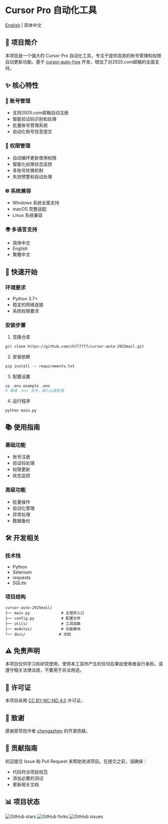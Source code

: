 # Cursor Pro 自动化工具

[English](README.EN.md) | 简体中文

## 📌 项目简介

本项目是一个强大的 Cursor Pro 自动化工具，专注于提供高效的账号管理和权限自动更新功能。基于 [cursor-auto-free](https://github.com/chengazhen/cursor-auto-free) 开发，增加了对2925.com邮箱的全面支持。

## ✨ 核心特性

### 🔑 账号管理
- 支持2925.com邮箱自动注册
- 智能验证码识别和处理
- 批量账号管理系统
- 自动化账号信息提交

### 🔄 权限管理
- 自动循环更新使用权限
- 智能化权限状态监控
- 多账号轮换机制
- 失效预警和自动处理

### 🌐 系统兼容
- Windows 系统全面支持
- macOS 完整适配
- Linux 系统兼容

### 🌍 多语言支持
- 简体中文
- English
- 繁體中文

## 🚀 快速开始

### 环境要求
- Python 3.7+
- 稳定的网络连接
- 系统权限要求

### 安装步骤
1. 克隆仓库
```bash
git clone https://github.com/ch777777/cursor-auto-2925mail.git
```

2. 安装依赖
```bash
pip install -r requirements.txt
```

3. 配置设置
```bash
cp .env.example .env
# 编辑 .env 文件，填入必要配置
```

4. 运行程序
```bash
python main.py
```

## 📚 使用指南

### 基础功能
- 账号注册
- 验证码处理
- 权限更新
- 状态监控

### 高级功能
- 批量操作
- 自动化管理
- 异常处理
- 数据备份

## 🛠️ 开发相关

### 技术栈
- Python
- Selenium
- requests
- SQLite

### 项目结构
```
cursor-auto-2925mail/
├── main.py              # 主程序入口
├── config.py            # 配置文件
├── utils/               # 工具函数
├── modules/             # 功能模块
└── docs/               # 文档
```

## ⚠️ 免责声明

本项目仅供学习和研究使用，使用本工具所产生的任何后果由使用者自行承担。请遵守相关法律法规，不要用于非法用途。

## 📝 许可证

本项目采用 [CC BY-NC-ND 4.0](LICENSE.md) 许可证。

## 🙏 致谢

感谢原项目作者 [chengazhen](https://github.com/chengazhen) 的开源贡献。

## 🤝 贡献指南

欢迎提交 Issue 和 Pull Request 来帮助改进项目。在提交之前，请确保：
- 代码符合项目规范
- 添加必要的测试
- 更新相关文档

## 📊 项目状态

![GitHub stars](https://img.shields.io/github/stars/ch777777/cursor-auto-2925mail)
![GitHub forks](https://img.shields.io/github/forks/ch777777/cursor-auto-2925mail)
![GitHub issues](https://img.shields.io/github/issues/ch777777/cursor-auto-2925mail)
